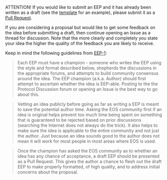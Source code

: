 
ATTENTION! If you would like to submit an EEP and it has already been written as a draft (see the [template](https://github.com/eoscanada/EEPs/blob/master/eep-X.md) for an example), please submit it as a [Pull Request](https://github.com/eoscanada/EEPs/pulls).

If you are considering a proposal but would like to get some feedback on the idea before submitting a draft, then continue opening an Issue as a thread for discussion.  Note that the more clearly and completely you state your idea the higher the quality of the feedback you are likely to receive.

Keep in mind the following guidelines from [EEP-1](https://github.com/eoscanada/EEPs/blob/master/EEPS/eep-1.md):

> Each EEP must have a champion - someone who writes the EEP using the style and format described below, shepherds the discussions in the appropriate forums, and attempts to build community consensus around the idea. The EEP champion (a.k.a. Author) should first attempt to ascertain whether the idea is EEP-able. Posting to the the Protocol Discussion forum or opening an Issue is the best way to go about this.

> Vetting an idea publicly before going as far as writing a EEP is meant to save the potential author time. Asking the EOS community first if an idea is original helps prevent too much time being spent on something that is guaranteed to be rejected based on prior discussions (searching the Internet does not always do the trick). It also helps to make sure the idea is applicable to the entire community and not just the author. Just because an idea sounds good to the author does not mean it will work for most people in most areas where EOS is used.

> Once the champion has asked the EOS community as to whether an idea has any chance of acceptance, a draft EEP should be presented as a Pull Request. This gives the author a chance to flesh out the draft EEP to make properly formatted, of high quality, and to address initial concerns about the proposal.
